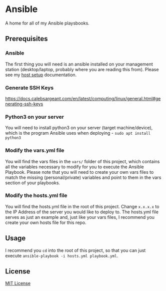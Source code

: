 # Ansible

A home for all of my Ansible playsbooks.

## Prerequisites
### Ansible
The first thing you will need is an ansible installed on your management station (desktop/laptop, probably where you are reading this from). Please see my [host setup](https://docs.calebsargeant.com/en/latest/other/general/host-setup.html) documentation.

### Generate SSH Keys
https://docs.calebsargeant.com/en/latest/computing/linux/general.html#generating-ssh-keys

### Python3 on your server
You will need to install python3 on your server (target machine/device), which is the program Ansible uses when deploying - `sudo apt install python3`

### Modify the vars.yml file
You will find the vars files in the `vars/` folder of this project, which contains all the variables necessary to modify for you to execute the Ansible Playbook. Please note that you will need to create your own vars files to match the missing (personal/private) variables and point to them in the vars section of your playbooks.

### Modify the hosts.yml file
You will find the hosts.yml file in the root of this project. Change `x.x.x.x` to the IP Address of the server you would like to deploy to. The hosts.yml file serves as just an example and, just like your vars files, I recommend you create your own hosts file for this repo.

## Usage
I recommend you `cd` into the root of this project, so that you can just execute `ansible-playbook -i hosts.yml playbook.yml`.

## License
[MIT License](https://github.com/CalebSargeant/ansible/blob/master/LICENSE)
